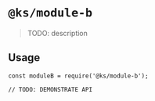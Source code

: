 # `@ks/module-b`

> TODO: description

## Usage

```
const moduleB = require('@ks/module-b');

// TODO: DEMONSTRATE API
```
